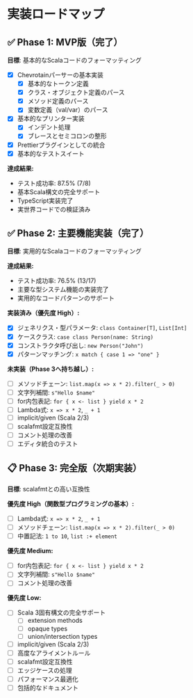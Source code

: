 # 実装ロードマップ

## ✅ Phase 1: MVP版（完了）

**目標**: 基本的なScalaコードのフォーマッティング

- [x] Chevrotainパーサーの基本実装
  - [x] 基本的なトークン定義
  - [x] クラス・オブジェクト定義のパース
  - [x] メソッド定義のパース
  - [x] 変数定義（val/var）のパース
- [x] 基本的なプリンター実装
  - [x] インデント処理
  - [x] ブレースとセミコロンの整形
- [x] Prettierプラグインとしての統合
- [x] 基本的なテストスイート

**達成結果:**
- テスト成功率: 87.5% (7/8)
- 基本Scala構文の完全サポート
- TypeScript実装完了
- 実世界コードでの検証済み

## ✅ Phase 2: 主要機能実装（完了）

**目標**: 実用的なScalaコードのフォーマッティング

**達成結果:**
- テスト成功率: 76.5% (13/17)
- 主要な型システム機能の実装完了
- 実用的なコードパターンのサポート

**実装済み（優先度 High）:**
- [x] ジェネリクス・型パラメータ: `class Container[T]`, `List[Int]`
- [x] ケースクラス: `case class Person(name: String)`
- [x] コンストラクタ呼び出し: `new Person("John")`
- [x] パターンマッチング: `x match { case 1 => "one" }`

**未実装（Phase 3へ持ち越し）:**
- [ ] メソッドチェーン: `list.map(x => x * 2).filter(_ > 0)`
- [ ] 文字列補間: `s"Hello $name"`
- [ ] for内包表記: `for { x <- list } yield x * 2`
- [ ] Lambda式: `x => x * 2`, `_ + 1`
- [ ] implicit/given (Scala 2/3)
- [ ] scalafmt設定互換性
- [ ] コメント処理の改善
- [ ] エディタ統合のテスト

## 📋 Phase 3: 完全版（次期実装）

**目標**: scalafmtとの高い互換性

**優先度 High（関数型プログラミングの基本）:**
- [ ] Lambda式: `x => x * 2`, `_ + 1`
- [ ] メソッドチェーン: `list.map(x => x * 2).filter(_ > 0)`
- [ ] 中置記法: `1 to 10`, `list :+ element`

**優先度 Medium:**
- [ ] for内包表記: `for { x <- list } yield x * 2`
- [ ] 文字列補間: `s"Hello $name"`
- [ ] コメント処理の改善

**優先度 Low:**
- [ ] Scala 3固有構文の完全サポート
  - [ ] extension methods
  - [ ] opaque types
  - [ ] union/intersection types
- [ ] implicit/given (Scala 2/3)
- [ ] 高度なアライメントルール
- [ ] scalafmt設定互換性
- [ ] エッジケースの処理
- [ ] パフォーマンス最適化
- [ ] 包括的なドキュメント
